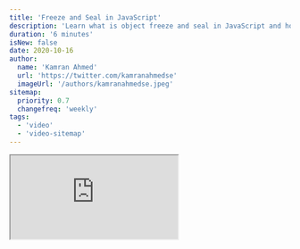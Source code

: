 ```yaml
---
title: 'Freeze and Seal in JavaScript'
description: 'Learn what is object freeze and seal in JavaScript and how to use them'
duration: '6 minutes'
isNew: false
date: 2020-10-16
author:
  name: 'Kamran Ahmed'
  url: 'https://twitter.com/kamranahmedse'
  imageUrl: '/authors/kamranahmedse.jpeg'
sitemap:
  priority: 0.7
  changefreq: 'weekly'
tags:
  - 'video'
  - 'video-sitemap'
---
```


<iframe class="w-full aspect-video mb-5" src="https://www.youtube.com/embed/O3uT2l6vgZ8" title="Freeze and Seal in JavaScript"></iframe>
